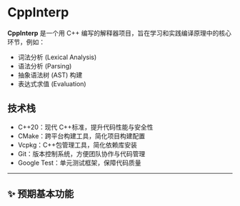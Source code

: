 ﻿# CppInterp

**CppInterp** 是一个用 C++ 编写的解释器项目，旨在学习和实践编译原理中的核心环节，例如：
- 词法分析 (Lexical Analysis)
- 语法分析 (Parsing)
- 抽象语法树 (AST) 构建
- 表达式求值 (Evaluation)

## 技术栈

- C++20：现代 C++标准，提升代码性能与安全性
- CMake：跨平台构建工具，简化项目构建配置
- Vcpkg：C++包管理工具，简化依赖库安装
- Git：版本控制系统，方便团队协作与代码管理
- Google Test：单元测试框架，保障代码质量

---

## ✨ 预期基本功能
